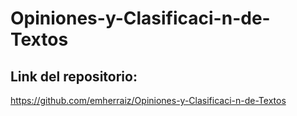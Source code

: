 # Opiniones-y-Clasificaci-n-de-Textos

## Link del repositorio:

https://github.com/emherraiz/Opiniones-y-Clasificaci-n-de-Textos

